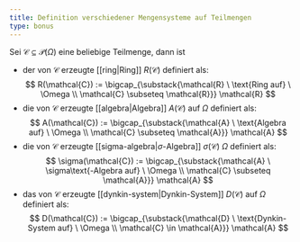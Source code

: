 ```yaml
---
title: Definition verschiedener Mengensysteme auf Teilmengen
type: bonus
---
```


Sei $\mathcal{C} \subseteq \mathcal{P}(\Omega)$ eine beliebige Teilmenge, dann ist
- der von $\mathcal{C}$ erzeugte [[ring|Ring]] $R(\mathcal{C})$ definiert als:
   $$
	R(\mathcal{C}) := \bigcap_{\substack{\mathcal{R} \ \text{Ring auf} \ \Omega \\ \mathcal{C} \subseteq \mathcal{R}}} \mathcal{R}
   $$
- die von $\mathcal{C}$ erzeugte [[algebra|Algebra]] $A(\mathcal{C})$ auf $\Omega$ definiert als:
   $$
	A(\mathcal{C}) := \bigcap_{\substack{\mathcal{A} \ \text{Algebra auf} \ \Omega \\ \mathcal{C} \subseteq \mathcal{A}}} \mathcal{A}
   $$
- die von $\mathcal{C}$ erzeugte [[sigma-algebra|$\sigma$-Algebra]] $\sigma(\mathcal{C})$ $\Omega$ definiert als:
   $$
	\sigma(\mathcal{C}) := \bigcap_{\substack{\mathcal{A} \ \sigma\text{-Algebra auf} \ \Omega \\ \mathcal{C} \subseteq \mathcal{A}}} \mathcal{A} 
   $$
- das von $\mathcal{C}$ erzeugte [[dynkin-system|Dynkin-System]] $D(\mathcal{C})$ auf $\Omega$ definiert als:
   $$
	D(\mathcal{C}) := \bigcap_{\substack{\mathcal{D} \ \text{Dynkin-System auf} \ \Omega \\ \mathcal{C} \in \mathcal{A}}} \mathcal{A}
   $$